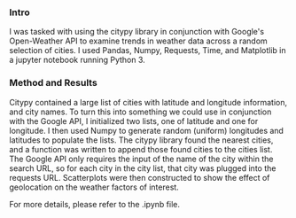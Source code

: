 ### Intro

I was tasked with using the citypy library in conjunction with Google's Open-Weather API to examine trends in weather data across a random selection of cities. I used Pandas, Numpy, Requests, Time, and Matplotlib in a jupyter notebook running Python 3.


### Method and Results

Citypy contained a large list of cities with latitude and longitude information, and city names. To turn this into something we could use in conjunction with the Google API, I initialized two lists, one of latitude and one for longitude. I then used Numpy to generate random (uniform) longitudes and latitudes to populate the lists. The citypy library found the nearest cities, and a function was written to append those found cities to the cities list. 
The Google API only requires the input of the name of the city within the search URL, so for each city in the city list, that city was plugged into the requests URL.
Scatterplots were then constructed to show the effect of geolocation on the weather factors of interest.

For more details, please refer to the .ipynb file.
